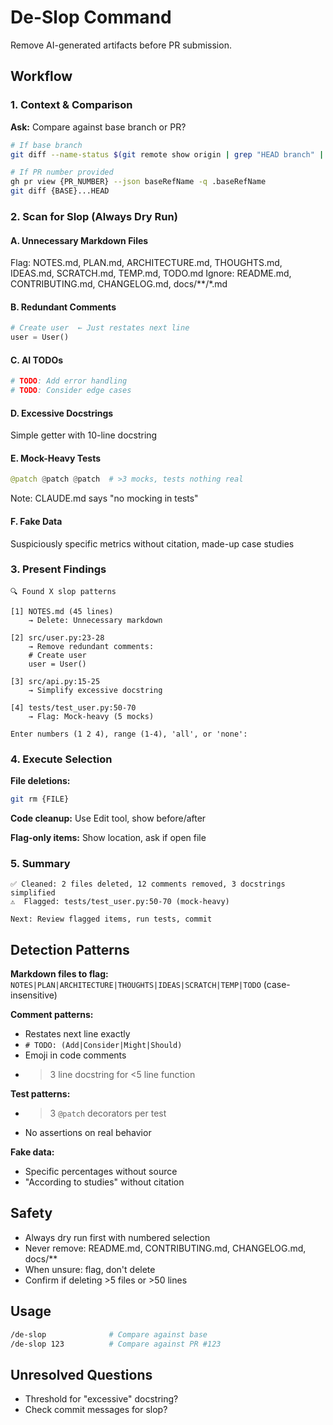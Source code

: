# De-Slop Command

Remove AI-generated artifacts before PR submission.

## Workflow

### 1. Context & Comparison

**Ask:** Compare against base branch or PR?
```bash
# If base branch
git diff --name-status $(git remote show origin | grep "HEAD branch" | cut -d ":" -f 2 | xargs)...HEAD

# If PR number provided
gh pr view {PR_NUMBER} --json baseRefName -q .baseRefName
git diff {BASE}...HEAD
```

### 2. Scan for Slop (Always Dry Run)

#### A. Unnecessary Markdown Files
Flag: NOTES.md, PLAN.md, ARCHITECTURE.md, THOUGHTS.md, IDEAS.md, SCRATCH.md, TEMP.md, TODO.md
Ignore: README.md, CONTRIBUTING.md, CHANGELOG.md, docs/**/*.md

#### B. Redundant Comments
```python
# Create user  ← Just restates next line
user = User()
```

#### C. AI TODOs
```python
# TODO: Add error handling
# TODO: Consider edge cases
```

#### D. Excessive Docstrings
Simple getter with 10-line docstring

#### E. Mock-Heavy Tests
```python
@patch @patch @patch  # >3 mocks, tests nothing real
```
Note: CLAUDE.md says "no mocking in tests"

#### F. Fake Data
Suspiciously specific metrics without citation, made-up case studies

### 3. Present Findings

```
🔍 Found X slop patterns

[1] NOTES.md (45 lines)
    → Delete: Unnecessary markdown

[2] src/user.py:23-28
    → Remove redundant comments:
    # Create user
    user = User()

[3] src/api.py:15-25
    → Simplify excessive docstring

[4] tests/test_user.py:50-70
    → Flag: Mock-heavy (5 mocks)

Enter numbers (1 2 4), range (1-4), 'all', or 'none':
```

### 4. Execute Selection

**File deletions:**
```bash
git rm {FILE}
```

**Code cleanup:** Use Edit tool, show before/after

**Flag-only items:** Show location, ask if open file

### 5. Summary

```
✅ Cleaned: 2 files deleted, 12 comments removed, 3 docstrings simplified
⚠️  Flagged: tests/test_user.py:50-70 (mock-heavy)

Next: Review flagged items, run tests, commit
```

## Detection Patterns

**Markdown files to flag:**
`NOTES|PLAN|ARCHITECTURE|THOUGHTS|IDEAS|SCRATCH|TEMP|TODO` (case-insensitive)

**Comment patterns:**
- Restates next line exactly
- `# TODO: (Add|Consider|Might|Should)`
- Emoji in code comments
- >3 line docstring for <5 line function

**Test patterns:**
- >3 `@patch` decorators per test
- No assertions on real behavior

**Fake data:**
- Specific percentages without source
- "According to studies" without citation

## Safety

- Always dry run first with numbered selection
- Never remove: README.md, CONTRIBUTING.md, CHANGELOG.md, docs/**
- When unsure: flag, don't delete
- Confirm if deleting >5 files or >50 lines

## Usage

```bash
/de-slop              # Compare against base
/de-slop 123          # Compare against PR #123
```

## Unresolved Questions

- Threshold for "excessive" docstring?
- Check commit messages for slop?
